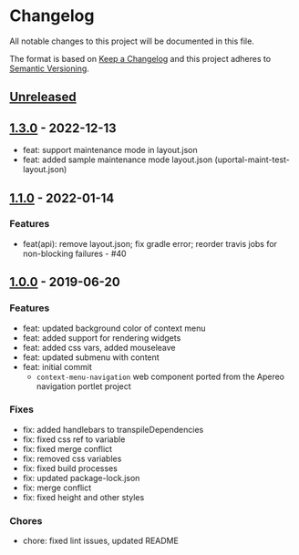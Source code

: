 # Changelog

All notable changes to this project will be documented in this file.

The format is based on [Keep a Changelog](http://keepachangelog.com/en/1.0.0/)
and this project adheres to [Semantic Versioning](http://semver.org/spec/v2.0.0.html).

## [Unreleased][]

## [1.3.0][] - 2022-12-13

-   feat: support maintenance mode in layout.json
-   feat: added sample maintenance mode layout.json (uportal-maint-test-layout.json)

## [1.1.0][] - 2022-01-14

### Features

-   feat(api): remove layout.json; fix gradle error; reorder travis jobs for non-blocking failures - #40

## [1.0.0][] - 2019-06-20

### Features

-   feat: updated background color of context menu
-   feat: added support for rendering widgets
-   feat: added css vars, added mouseleave
-   feat: updated submenu with content
-   feat: initial commit
    -   `context-menu-navigation` web component ported from the Apereo navigation portlet project

### Fixes

-   fix: added handlebars to transpileDependencies
-   fix: fixed css ref to variable
-   fix: fixed merge conflict
-   fix: removed css variables
-   fix: fixed build processes
-   fix: updated package-lock.json
-   fix: merge conflict
-   fix: fixed height and other styles

### Chores

-   chore: fixed lint issues, updated README

[unreleased]: https://github.com/uPortal-contrib/navigation-web-components/compare/v1.3.0...HEAD
[1.3.0]: https://github.com/uPortal-contrib/navigation-web-components/compare/v1.3.0...v1.3.1
[1.1.0]: https://github.com/uPortal-contrib/navigation-web-components/compare/v1.0.0...v1.1.1
[1.0.0]: https://github.com/uPortal-contrib/navigation-web-components/compare/8e68938ac614423ace91d01e6402e2daa6071100...v1.0.0
